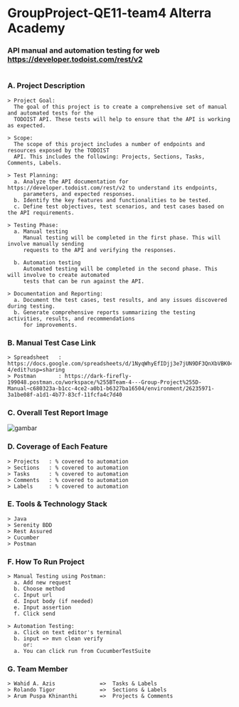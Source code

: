 # GroupProject-QE11-team4 Alterra Academy
### API manual and automation testing for web https://developer.todoist.com/rest/v2
#
### A. Project Description
    > Project Goal:
      The goal of this project is to create a comprehensive set of manual and automated tests for the 
      TODOIST API. These tests will help to ensure that the API is working as expected.
  
    > Scope:
      The scope of this project includes a number of endpoints and resources exposed by the TODOIST
      API. This includes the following: Projects, Sections, Tasks, Comments, Labels.
    
    > Test Planning:
      a. Analyze the API documentation for https://developer.todoist.com/rest/v2 to understand its endpoints, 
         parameters, and expected responses.
      b. Identify the key features and functionalities to be tested.
      c. Define test objectives, test scenarios, and test cases based on the API requirements.

    > Testing Phase:
      a. Manual testing
         Manual testing will be completed in the first phase. This will involve manually sending 
         requests to the API and verifying the responses.
   
      b. Automation testing
         Automated testing will be completed in the second phase. This will involve to create automated 
         tests that can be run against the API.

    > Documentation and Reporting:
      a. Document the test cases, test results, and any issues discovered during testing.
      b. Generate comprehensive reports summarizing the testing activities, results, and recommendations 
         for improvements.

### B. Manual Test Case Link
    > Spreadsheet   : https://docs.google.com/spreadsheets/d/1NyqWhyEfIDjj3e7jUN9DF3QnXbVBK04FnvXPiQZfW-4/edit?usp=sharing
    > Postman       : https://dark-firefly-199048.postman.co/workspace/%255BTeam-4---Group-Project%255D-Manual~c680323a-b1cc-4ce2-a0b1-b6327ba16504/environment/26235971-3a1be08f-a1d1-4b77-83cf-11fcfa4c7d40

### C. Overall Test Report Image

![gambar](https://github.com/WahidAzis/ALTA_QE11_Team4_TODOIST/assets/124779557/af2dc26f-c768-4d12-bd2d-f5b3c6dd2a37)


### D. Coverage of Each Feature
    > Projects   : % covered to automation
    > Sections   : % covered to automation
    > Tasks      : % covered to automation
    > Comments   : % covered to automation
    > Labels     : % covered to automation

### E. Tools & Technology Stack
    > Java
    > Serenity BDD
    > Rest Assured
    > Cucumber
    > Postman

### F. How To Run Project
    > Manual Testing using Postman:
      a. Add new request
      b. Choose method
      c. Input url
      d. Input body (if needed)
      e. Input assertion
      f. Click send

    > Automation Testing:
      a. Click on text editor's terminal
      b. input => mvn clean verify
         or:
      a. You can click run from CucumberTestSuite

### G. Team Member
    > Wahid A. Azis              =>  Tasks & Labels
    > Rolando Tigor              =>  Sections & Labels
    > Arum Puspa Khinanthi       =>  Projects & Comments

